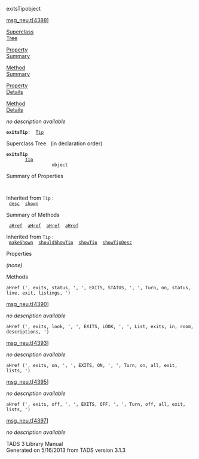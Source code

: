 <span class="title">exitsTip</span><span class="type">object</span>

[msg_neu.t](../file/msg_neu.t.html)\[[4388](../source/msg_neu.t.html#4388)\]

[Superclass  
Tree](#_SuperClassTree_)

[Property  
Summary](#_PropSummary_)

[Method  
Summary](#_MethodSummary_)

[Property  
Details](#_Properties_)

[Method  
Details](#_Methods_)

<div class="fdesc">

*no description available*

**`exitsTip`**` :   `[`Tip`](../object/Tip.html)

</div>

<span id="_SuperClassTree_"></span>

<div class="mjhd">

<span class="hdln">Superclass Tree</span>   (in declaration order)

</div>

**`exitsTip`**  
`         `[`Tip`](../object/Tip.html)  
`                 object`  
<span id="_PropSummary_"></span>

<div class="mjhd">

<span class="hdln">Summary of Properties</span>  

</div>

` `

Inherited from `Tip` :  
` `[`desc`](../object/Tip.html#desc)`  `[`shown`](../object/Tip.html#shown)`  `

<span id="_MethodSummary_"></span>

<div class="mjhd">

<span class="hdln">Summary of Methods</span>  

</div>

` `[`aHref`](#aHref)`  `[`aHref`](#aHref)`  `[`aHref`](#aHref)`  `[`aHref`](#aHref)`  `

Inherited from `Tip` :  
` `[`makeShown`](../object/Tip.html#makeShown)`  `[`shouldShowTip`](../object/Tip.html#shouldShowTip)`  `[`showTip`](../object/Tip.html#showTip)`  `[`showTipDesc`](../object/Tip.html#showTipDesc)`  `

<span id="_Properties_"></span>

<div class="mjhd">

<span class="hdln">Properties</span>  

</div>

*(none)* <span id="_Methods_"></span>

<div class="mjhd">

<span class="hdln">Methods</span>  

</div>

<span id="aHref"></span>

`aHref (', exits, status, ', ', EXITS, STATUS, ', ', Turn, on, status, line, exit, listings, ')`

[msg_neu.t](../file/msg_neu.t.html)\[[4390](../source/msg_neu.t.html#4390)\]

<div class="desc">

*no description available*

</div>

<span id="aHref"></span>

`aHref (', exits, look, ', ', EXITS, LOOK, ', ', List, exits, in, room, descriptions, ')`

[msg_neu.t](../file/msg_neu.t.html)\[[4393](../source/msg_neu.t.html#4393)\]

<div class="desc">

*no description available*

</div>

<span id="aHref"></span>

`aHref (', exits, on, ', ', EXITS, ON, ', ', Turn, on, all, exit, lists, ')`

[msg_neu.t](../file/msg_neu.t.html)\[[4395](../source/msg_neu.t.html#4395)\]

<div class="desc">

*no description available*

</div>

<span id="aHref"></span>

`aHref (', exits, off, ', ', EXITS, OFF, ', ', Turn, off, all, exit, lists, ')`

[msg_neu.t](../file/msg_neu.t.html)\[[4397](../source/msg_neu.t.html#4397)\]

<div class="desc">

*no description available*

</div>

<div class="ftr">

TADS 3 Library Manual  
Generated on 5/16/2013 from TADS version 3.1.3

</div>
